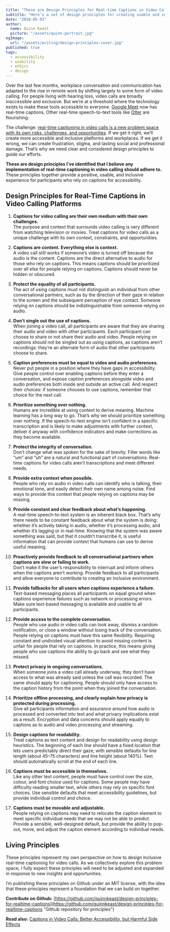 ```yaml
---
title: "These are Design Principles for Real-time Captions in Video Calls"
subtitle: "Here’s a set of design principles for creating usable and inclusive real-time captions in video calling platforms."
date: "2020-05-03"
author:
  name: Quinn Keast
  picture: "/assets/quinn-portrait.jpg"
ogImage:
  url: "/assets/writing/design-principles-cover.jpg"
published: true
tags:
  - accessibility
  - usability
  - ethics
  - design
---
```


Over the last few months, workplace conversation and communication has adapted to the rise in remote work by shifting largely to some form of video calling. For people living with hearing loss, video calls are broadly inaccessible and exclusive. But we’re at a threshold where the technology exists to make these tools accessible to everyone. [Google Meet](https://meet.google.com/ "Google Meet") now has real-time captions. Other real-time speech-to-text tools like [Otter](https://otter.ai/ "Otter") are flourishing.

The challenge: [real-time captioning in video calls is a new problem space with its own risks, challenges, and opportunities](https://uxdesign.cc/captions-in-video-calls-better-accessibility-but-harmful-side-effects-625d416f81af "Article: Captions in video calls create better accessibility but harmful side effects"). If we get it right, we’ll create more accessible and inclusive platforms and workplaces. If we get it wrong, we can create frustration, stigma, and lasting social and professional damage. That’s why we need clear and considered design principles to guide our efforts.

**These are design principles I’ve identified that I believe any implementation of real-time captioning in video calling should adhere to.** These principles together provide a positive, usable, and inclusive experience for participants who rely on captions for accessibility.

## Design Principles for Real-Time Captions in Video Calling Platforms

1.  **Captions for video calling are their own medium with their own challenges.**  
    The purpose and context that surrounds video calling is very different from watching television or movies. Treat captions for video calls as a unique challenge with its own context, constraints, and opportunities.
2.  **Captions are content. Everything else is context.**  
    A video call still works if someone’s video is turned off because the audio is the content. Captions are the direct alternative to audio for those who rely on captions. This means captions should be prioritized over all else for people relying on captions. Captions should never be hidden or obscured.
3.  **Protect the equality of all participants.**  
    The act of using captions must not distinguish an individual from other conversational partners, such as by the direction of their gaze in relation to the screen and the subsequent perception of eye contact. Someone relying on captions should be indistinguishable from someone relying on audio.
4.  **Don’t single out the use of captions.**  
    When joining a video call, all participants are aware that they are sharing their audio and video with other participants. Each participant can choose to share or not share their audio and video. People relying on captions should not be singled out as using captions, as captions aren’t recordings: they’re an alternate form of audio that other participants choose to share.
5.  **Caption preferences must be equal to video and audio preferences.**  
    Never put people in a position where they have gaps in accessibility. Give people control over enabling captions before they enter a conversation, and expose caption preferences alongside video and audio preferences both inside and outside an active call. And respect their choices: if someone chooses to use captions, remember that choice for the next call.
6.  **Prioritize something over nothing.**  
    Humans are incredible at using context to derive meaning. Machine learning has a long way to go. That’s why we should prioritize something over nothing. If the speech-to-text engine isn’t confident in a specific transcription and is likely to make adjustments with further context, deliver it anyway with confidence indicators and make corrections as they become available.
7.  **Protect the integrity of conversation.**  
    Don’t change what was spoken for the sake of brevity. Filler words like “um” and “uh” are a natural and functional part of conversations. Real-time captions for video calls aren’t transcriptions and meet different needs.
8.  **Provide extra context when possible.**  
    People who rely on audio in video calls can identify who is talking, their emotional tone, and easily detect their own name among noise. Find ways to provide this context that people relying on captions may be missing.
9.  **Provide constant and clear feedback about what’s happening.**  
    A real-time speech-to-text system is an inherent black box. That’s why there needs to be constant feedback about what the system is doing: whether it’s actively taking in audio, whether it’s processing audio, and whether it’s lagging or in real-time. Knowing that the system was aware something was said, but that it couldn’t transcribe it, is useful information that can provide context that humans can use to derive useful meaning.
10. **Proactively provide feedback to all conversational partners when captions are slow or failing to work.**  
    Don’t make it the user’s responsibility to interrupt and inform others when the captions aren’t working. Provide feedback to all participants and allow everyone to contribute to creating an inclusive environment.

11. **Provide fallbacks for all users when captions experience a failure.**  
    Text-based messaging places all participants on equal ground when captions experience failures such as network or processing errors. Make sure text-based messaging is available and usable to all participants.

12. **Provide access to the complete conversation.**  
    People who use audio in video calls can look away, dismiss a random notification, or close a window without losing track of the conversation. People relying on captions must have this same flexibility. Requiring constant and undivided visual attention to avoid missing content is unfair for people that rely on captions. In practice, this means giving people who use captions the ability to go back and see what they missed.

13. **Protect privacy in ongoing conversations.**  
    When someone joins a video call already underway, they don’t have access to what was already said unless the call was recorded. The same should apply for captioning. People should only have access to the caption history from the point when they joined the conversation.

14. **Prioritize offline processing, and clearly explain how privacy is protected during processing.**  
    Give all participants information and assurance around how audio is processed and converted into text and what privacy implications exist as a result. Encryption and data concerns should apply equally to captions as to audio and video processing and streaming.

15. **Design captions for readability.**  
    Treat captions as text content and design for readability using design heuristics. The beginning of each line should have a fixed location that lets users predictably direct their gaze, with sensible defaults for line length (about 45–75 characters) and line height (about 140%). Text should automatically scroll at the end of each line.

16. **Captions must be accessible in themselves.**  
    Like any other text content, people must have control over the size, colour, and font choice used for captions. Some people may have difficulty reading smaller text, while others may rely on specific font choices. Use sensible defaults that meet accessibility guidelines, but provide individual control and choice.

17. **Captions must be movable and adjustable.**  
    People relying on captions may need to relocate the caption element to meet specific individual needs that we may not be able to predict. Provide a sensible, well-designed default, but provide the ability to pop-out, move, and adjust the caption element according to individual needs.

## Living Principles

These principles represent my own perspective on how to design inclusive real-time captioning for video calls. As we collectively explore this problem space, I fully expect these principles will need to be adjusted and expanded in response to new insights and opportunities.

I’m publishing these principles on Github under an MIT license, with the idea that these principles represent a foundation that we can build on together.

**Contribute on Github:** [https://github.com/quinnkeast/design-principles-for-realtime-captions](https://github.com/quinnkeast/design-principles-for-realtime-captions "Github repository for principles")

**Read also:** [Captions in Video Calls: Better Accessibility, but Harmful Side Effects](https://uxdesign.cc/captions-in-video-calls-better-accessibility-but-harmful-side-effects-625d416f81af)
